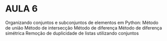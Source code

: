 # AULA 6

Organizando conjuntos e subconjuntos de elementos em Python:
Método de união
Método de intersecção
Método de diferença
Método de diferença simétrica
Remoção de duplicidade de listas utilizando conjuntos
